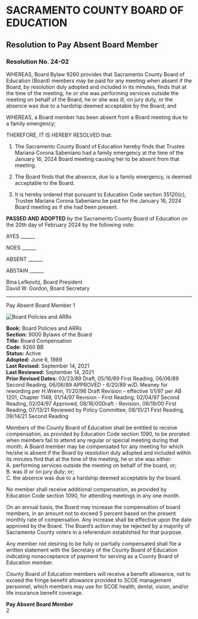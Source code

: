 <!-- Page 1 -->
# SACRAMENTO COUNTY BOARD OF EDUCATION
## Resolution to Pay Absent Board Member

### Resolution No. 24-02

WHEREAS, Board Bylaw 9260 provides that Sacramento County Board of Education (Board) members may be paid for any meeting when absent if the Board, by resolution duly adopted and included in its minutes, finds that at the time of the meeting, he or she was performing services outside the meeting on behalf of the Board, he or she was ill, on jury duty, or the absence was due to a hardship deemed acceptable by the Board; and

WHEREAS, a Board member has been absent from a Board meeting due to a family emergency;

THEREFORE, IT IS HEREBY RESOLVED that:

1. The Sacramento County Board of Education hereby finds that Trustee Mariana Corona Sabeniano had a family emergency at the time of the January 16, 2024 Board meeting causing her to be absent from that meeting.

2. The Board finds that the absence, due to a family emergency, is deemed acceptable to the Board.

3. It is hereby ordered that pursuant to Education Code section 35120(c), Trustee Mariana Corona Sabeniano be paid for the January 16, 2024 Board meeting as if she had been present.

**PASSED AND ADOPTED** by the Sacramento County Board of Education on the 20th day of February 2024 by the following vote:

AYES ______

NOES ______

ABSENT ______

ABSTAIN ______

Bina Lefkovitz, Board President  
David W. Gordon, Board Secretary  

---

Pay Absent Board Member 1
<!-- Page 2 -->
![Board Policies and ARRs](https://www.scoe.net/board_policies_and_arrs)

**Book:** Board Policies and ARRs  
**Section:** 9000 Bylaws of the Board  
**Title:** Board Compensation  
**Code:** 9260 BB  
**Status:** Active  
**Adopted:** June 6, 1989  
**Last Revised:** September 14, 2021  
**Last Reviewed:** September 14, 2021  
**Prior Revised Dates:** 03/23/89 Draft, 05/16/89 First Reading, 06/06/89 Second Reading, 06/06/89 APPROVED - 6/20/89 w/D. Meaney for rewording per H.Wrenn, 11/20/96 Draft Revision - effective 1/1/97 per AB 1201, Chapter 1148, 01/14/97 Revision - First Reading, 02/04/97 Second Reading, 02/04/97 Approved, 08/16/00Draft - Revision, 09/19/00 First Reading, 07/13/21 Reviewed by Policy Committee, 08/10/21 First Reading, 09/14/21 Second Reading  

Members of the County Board of Education shall be entitled to receive compensation, as provided by Education Code section 1090, to be prorated when members fail to attend any regular or special meeting during that month. A Board member may be compensated for any meeting for which he/she is absent if the Board by resolution duly adopted and included within its minutes find that at the time of the meeting, he or she was either:  
A. performing services outside the meeting on behalf of the board, or;  
B. was ill or on jury duty; or;  
C. the absence was due to a hardship deemed acceptable by the board.  

No member shall receive additional compensation, as provided by Education Code section 1090, for attending meetings in any one month.  

On an annual basis, the Board may increase the compensation of board members, in an amount not to exceed 5 percent based on the present monthly rate of compensation. Any increase shall be effective upon the date approved by the Board. The Board’s action may be rejected by a majority of Sacramento County voters in a referendum established for that purpose.  

Any member not desiring to be fully or partially compensated shall file a written statement with the Secretary of the County Board of Education indicating nonacceptance of payment for serving as a County Board of Education member.  

County Board of Education members will receive a benefit allowance, not to exceed the fringe benefit allowance provided to SCOE management personnel, which members may use for SCOE health, dental, vision, and/or life insurance benefit coverage.  

**Pay Absent Board Member**  
2
